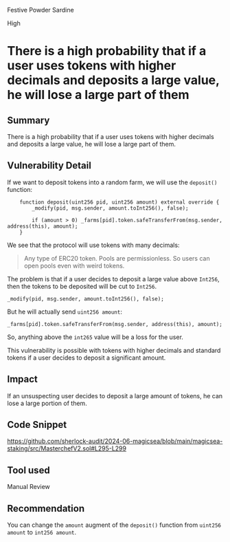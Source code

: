 Festive Powder Sardine

High

# There is a high probability that if a user uses tokens with higher decimals and deposits a large value, he will lose a large part of them

## Summary

There is a high probability that if a user uses tokens with higher decimals and deposits a large value, he will lose a large part of them. 

## Vulnerability Detail

If we want to deposit tokens into a random farm, we will use the `deposit()` function:
```solidity
    function deposit(uint256 pid, uint256 amount) external override {
        _modify(pid, msg.sender, amount.toInt256(), false); 

        if (amount > 0) _farms[pid].token.safeTransferFrom(msg.sender, address(this), amount);
    }
```

We see that the protocol will use tokens with many decimals:

> Any type of ERC20 token. Pools are permissionless. So users can open pools even with weird tokens.

The problem is that if a user decides to deposit a large value above `Int256`, then the tokens to be deposited will be cut to `Int256`.
```solidity
_modify(pid, msg.sender, amount.toInt256(), false);
```
But he will actually send `uint256 amount`:

```solidity
_farms[pid].token.safeTransferFrom(msg.sender, address(this), amount);
```

So, anything above the `int265` value will be a loss for the user.

This vulnerability is possible with tokens with higher decimals and standard tokens if a user decides to deposit a significant amount.
## Impact

If an unsuspecting user decides to deposit a large amount of tokens, he can lose a large portion of them. 

## Code Snippet

https://github.com/sherlock-audit/2024-06-magicsea/blob/main/magicsea-staking/src/MasterchefV2.sol#L295-L299

## Tool used

Manual Review

## Recommendation

You can change the `amount` augment of the `deposit()` function from  `uint256 amount` to `int256 amount`.